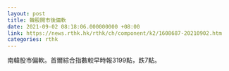 ```yaml
---
layout: post
title: 韓股開市後偏軟
date: 2021-09-02 08:18:06.000000000 +08:00
link: https://news.rthk.hk/rthk/ch/component/k2/1608687-20210902.htm
categories: rthk
---
```


南韓股市偏軟。首爾綜合指數較早時報3199點，跌7點。
